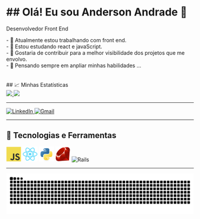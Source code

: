 <div >
  <h1>## Olá! Eu sou Anderson Andrade 👋</h1>
  <p>Desenvolvedor Front End </p>
  - 🔭 Atualmente estou trabalhando com front end.<br>
  - 🌱 Estou estudando react e javaScript.<br>
  - 👯 Gostaria de contribuir para a melhor visibilidade dos projetos que me envolvo.<br>
  - 🤔 Pensando sempre em anpliar minhas habilidades ...<br>
</div>
<br><br>
## 📈 Minhas Estatísticas
<div>
  <a href="https://beacons.ai/rafaballerini">
    <img height="180em" src="https://github-readme-stats.vercel.app/api?username=andrade-nil&show_icons=true&theme=dracula&include_all_commits=true&count_private=true"/>
    <img height="180em" src="https://github-readme-stats.vercel.app/api/top-langs/?username=andrade-nil&layout=compact&langs_count=16&theme=dracula"/>
  </a>
</div>

<hr>

<div >
  <a href="https://www.linkedin.com/in/anderson-andrade-b22678169" target="_blank">
    <img src="https://img.shields.io/badge/LinkedIn-0077B5?style=for-the-badge&logo=linkedin&logoColor=white" alt="LinkedIn">
  </a>
  <a href="mailto:a.luzdesenvolvimentos@gmail.com">
    <img src="https://img.shields.io/badge/Gmail-D14836?style=for-the-badge&logo=gmail&logoColor=white" alt="Gmail">
  </a>
</div>

<hr>

## 🚀 Tecnologias e Ferramentas
<div>
  <img src="https://raw.githubusercontent.com/devicons/devicon/master/icons/javascript/javascript-original.svg" alt="JavaScript" width="40" height="40"/>
  <img src="https://raw.githubusercontent.com/devicons/devicon/master/icons/react/react-original.svg" alt="React" width="40" height="40"/>
  <img src="https://raw.githubusercontent.com/devicons/devicon/master/icons/python/python-original.svg" alt="Python" width="40" height="40"/>
  <img src="https://raw.githubusercontent.com/devicons/devicon/master/icons/ruby/ruby-original.svg" alt="Ruby" width="40" height="40"/>
  <img src="https://www.svgrepo.com/show/354252/rails.svg" alt="Rails" width="40" height="40"/>
</div>

<hr>
<picture>
  <source media="(prefers-color-scheme: dark)" srcset="https://raw.githubusercontent.com/andrade-nil/andrade-nil/output/github-contribution-grid-snake-dark.svg">
  <source media="(prefers-color-scheme: light)" srcset="https://raw.githubusercontent.com/andrade-nil/andrade-nil/output/github-contribution-grid-snake.svg">
  <img alt="github contribution grid snake animation" src="https://raw.githubusercontent.com/andrade-nil/andrade-nil/output/github-contribution-grid-snake.svg">
</picture>


<!--
## 💼 Projetos Recentes
- **[Projeto 1](https://github.com/seu-usuario/projeto-1)**: Breve descrição do projeto.
- **[Projeto 2](https://github.com/seu-usuario/projeto-2)**: Breve descrição do projeto.
- **[Mais Projetos](https://github.com/seu-usuario?tab=repositories)**
-->
